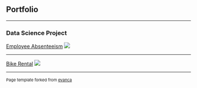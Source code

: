 ## Portfolio

---

### Data Science Project

[Employee Absenteeism](/sample_page)
<img src="images/dummy_thumbnail.jpg?raw=true"/>

---
[Bike Rental](/pdf/sample_presentation.pdf)
<img src="images/dummy_thumbnail.jpg?raw=true"/>


---
<p style="font-size:11px">Page template forked from <a href="https://github.com/evanca/quick-portfolio">evanca</a></p>
<!-- Remove above link if you don't want to attibute -->
